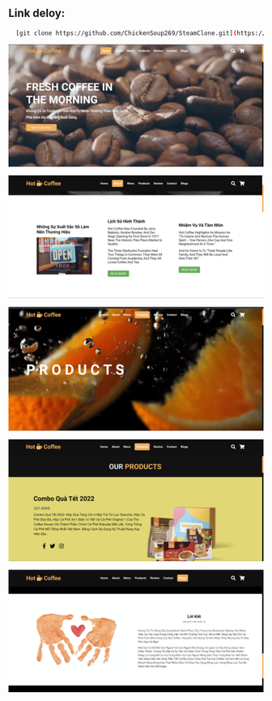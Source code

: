 ## Link deloy:
```bash
  [git clone https://github.com/ChickenSoup269/SteamClone.git](https://chickensoup269.github.io/The-cofffee-1995/)
```

![App Screenshot](https://github.com/ChickenSoup269/The-cofffee-1995/blob/main/images/Screenshot%202024-08-03%20030506.png)

![App Screenshot](https://github.com/ChickenSoup269/The-cofffee-1995/blob/main/images/Screenshot%202024-08-03%20030518.png)

![App Screenshot](https://github.com/ChickenSoup269/The-cofffee-1995/blob/main/images/Screenshot%202024-08-03%20030532.png)

![App Screenshot](https://github.com/ChickenSoup269/The-cofffee-1995/blob/main/images/Screenshot%202024-08-03%20030541.png)

![App Screenshot](https://github.com/ChickenSoup269/The-cofffee-1995/blob/main/images/Screenshot%202024-08-03%20030554.png)
